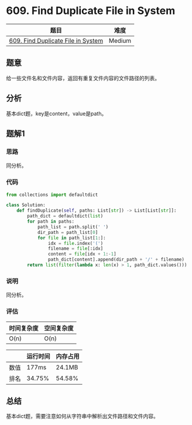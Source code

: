 # 609. Find Duplicate File in System

| 题目 | 难度 |
| ---- | ---- |
| [609. Find Duplicate File in System](https://leetcode.com/problems/find-duplicate-file-in-system/) | Medium |

## 题意

给一些文件名和文件内容，返回有重复文件内容的文件路径的列表。

## 分析

基本dict题，key是content，value是path。

## 题解1

### 思路

同分析。

### 代码

```python
from collections import defaultdict

class Solution:
    def findDuplicate(self, paths: List[str]) -> List[List[str]]:
        path_dict = defaultdict(list)
        for path in paths:
            path_list = path.split(' ')
            dir_path = path_list[0]
            for file in path_list[1:]:
                idx = file.index('(')
                filename = file[:idx]
                content = file[idx + 1:-1]
                path_dict[content].append(dir_path + '/' + filename)
        return list(filter(lambda x: len(x) > 1, path_dict.values()))
```

### 说明

同分析。

### 评估

| 时间复杂度 | 空间复杂度 |
| ---- | ---- |
| O(n) | O(n) |

| | 运行时间 | 内存占用 |
| ---- | ---- | ---- |
| 数值 | 177ms | 24.1MB |
| 排名 | 34.75% | 54.58% |

## 总结

基本dict题，需要注意如何从字符串中解析出文件路径和文件内容。
